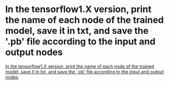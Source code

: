 # In the tensorflow1.X version, print the name of each node of the trained model, save it in txt, and save the '.pb' file according to the input and output nodes
[In the tensorflow1.X version, print the name of each node of the trained model, save it in txt, and save the '.pb' file according to the input and output nodes](https://aiwithcloud.com/2022/09/15/in_the_tensorflow1-x_version_print_the_name_of_each_node_of_the_trained_model_save_it_in_txt_and_save_the_-pb_file_according_to_the_input_and_output_nodes/)